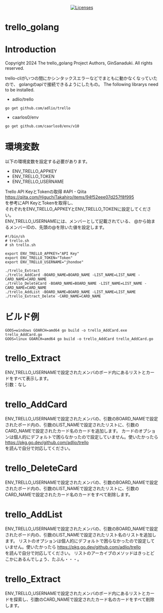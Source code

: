 <p align="center">
    <a href="https://opensource.org/licenses/BSD-3-Clause"><img src="https://img.shields.io/badge/license-bsd-orange.svg" alt="Licenses"></a>
</p>

# trello_golang

# Introduction
Copyright 2024 The trello_golang Project Authors, GinSanaduki.
All rights reserved.

trello-cliがいつの間にかシンタックスエラーなどでまともに動かなくなっていたので、
golangのapiで接続できるようにしたもの。
The following librarys need to be installed.
* adlio/trello
```
go get github.com/adlio/trello
```
* caarlos0/env
```
go get github.com/caarlos0/env/v10
```

# 環境変数
以下の環境変数を設定する必要があります。  
* ENV_TRELLO_APPKEY
* ENV_TRELLO_TOKEN
* ENV_TRELLO_USERNAME

Trello API KeyとTokenの取得 #API - Qiita  
https://qiita.com/HiguchiTakahiro/items/94f52eee07d257f8f995  
を参考にAPI KeyとTokenを取得し、  
それぞれをENV_TRELLO_APPKEYとENV_TRELLO_TOKENに設定してください。  
ENV_TRELLO_USERNAMEには、メンバーとして記載されている、
@から始まるメンバーIDの、先頭の@を除いた値を設定します。
```
#!/bin/sh
# trello.sh
# sh trello.sh

export ENV_TRELLO_APPKEY="API Key"
export ENV_TRELLO_TOKEN="Token"
export ENV_TRELLO_USERNAME="jhondoe"

./trello_Extract
./trello_AddCard -BOARD_NAME=BOARD_NAME -LIST_NAME=LIST_NAME -CARD_NAME=CARD_NAME
./trello_DeleteCard -BOARD_NAME=BOARD_NAME -LIST_NAME=LIST_NAME -CARD_NAME=CARD_NAME
./trello_AddList -BOARD_NAME=BOARD_NAME -LIST_NAME=LIST_NAME
./trello_Extract_Delete -CARD_NAME=CARD_NAME
```

# ビルド例
```
GOOS=windows GOARCH=amd64 go build -o trello_AddCard.exe trello_AddCard.go
GOOS=linux GOARCH=amd64 go build -o trello_AddCard trello_AddCard.go
```

# trello_Extract
ENV_TRELLO_USERNAMEで設定されたメンバのボード内にあるリストとカードをすべて表示します。  
引数：なし

# trello_AddCard
ENV_TRELLO_USERNAMEで設定されたメンバの、引数のBOARD_NAMEで設定されたボード内の、引数のLIST_NAMEで設定されたリストに、引数のCARD_NAMEで設定されたカード名のカードを追加します。
カードのオプションは個人的にデフォルトで困らなかったので設定していません。使いたかったら
https://pkg.go.dev/github.com/adlio/trello  
を読んで自分で対応してください。

# trello_DeleteCard
ENV_TRELLO_USERNAMEで設定されたメンバの、引数のBOARD_NAMEで設定されたボード内の、引数のLIST_NAMEで設定されたリストに、引数のCARD_NAMEで設定されたカード名のカードをすべて削除します。

# trello_AddList
ENV_TRELLO_USERNAMEで設定されたメンバの、引数のBOARD_NAMEで設定されたボード内の、引数のLIST_NAMEで設定されたリスト名のリストを追加します。
リストのオプションは個人的にデフォルトで困らなかったので設定していません。使いたかったら
https://pkg.go.dev/github.com/adlio/trello  
を読んで自分で対応してください。
リストのアーカイブのメソッドはきっとどこかにあるんでしょう、たぶん・・・。

# trello_Extract
ENV_TRELLO_USERNAMEで設定されたメンバのボード内にあるリストとカードを探索し、引数のCARD_NAMEで設定されたカード名のカードをすべて削除します。

